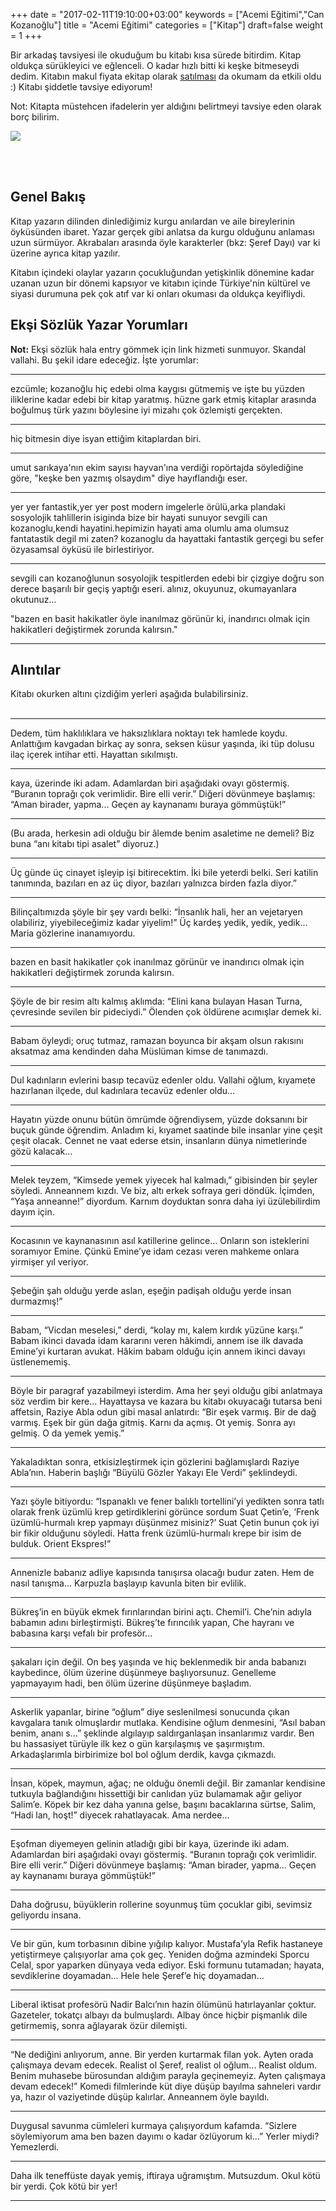+++
date = "2017-02-11T19:10:00+03:00"
keywords = ["Acemi Eğitimi","Can Kozanoğlu"]
title = "Acemi Eğitimi"
categories = ["Kitap"]
draft=false
weight = 1
+++

Bir arkadaş tavsiyesi ile okuduğum bu kitabı kısa sürede bitirdim. Kitap oldukça sürükleyici ve 
eğlenceli. O kadar hızlı bitti ki keşke bitmeseydi dedim. Kitabın makul fiyata ekitap olarak <a href="http://www.idefix.com/ekitap/acemi-egitimi" target="_blank">satılması</a> da
okumam da etkili oldu :) Kitabı şiddetle tavsiye ediyorum!

Not: Kitapta müstehcen ifadelerin yer aldığını belirtmeyi tavsiye eden olarak borç bilirim.


<img src="/img/acemi_egitimi.jpg"/>

<!--more-->
<br></br>

## Genel Bakış

Kitap yazarın dilinden dinlediğimiz kurgu anılardan ve aile bireylerinin öyküsünden ibaret. Yazar gerçek
gibi anlatsa da kurgu olduğunu anlaması uzun sürmüyor. Akrabaları arasında öyle karakterler (bkz: Şeref Dayı) var ki üzerine ayrıca kitap yazılır.

Kitabın içindeki olaylar yazarın çocukluğundan yetişkinlik dönemine kadar uzanan uzun bir dönemi kapsıyor ve kitabın içinde Türkiye'nin kültürel ve siyasi durumuna pek çok atıf var ki onları okuması da oldukça keyifliydi.

## Ekşi Sözlük Yazar Yorumları

**Not:** Ekşi sözlük hala entry gömmek için link hizmeti sunmuyor. Skandal vallahi. Bu şekil idare edeceğiz. İşte yorumlar:

***
ezcümle; kozanoğlu hiç edebi olma kaygısı gütmemiş ve işte bu yüzden iliklerine kadar edebi bir kitap yaratmış. hüzne gark etmiş kitaplar arasında boğulmuş türk yazını böylesine iyi mizahı çok özlemişti gerçekten. 
***
hiç bitmesin diye isyan ettiğim kitaplardan biri.
***
umut sarıkaya'nın ekim sayısı hayvan'ına verdiği ropörtajda söylediğine göre, "keşke ben yazmış olsaydım" diye hayıflandığı eser.
***
yer yer fantastik,yer yer post modern imgelerle örülü,arka plandaki sosyolojik tahlillerin isiginda bize bir hayati sunuyor sevgili can kozanoglu,kendi hayatini.hepimizin hayati ama olumlu ama olumsuz fantatastik degil mi zaten? kozanoglu da hayattaki fantastik gerçegi bu sefer özyasamsal öyküsü ile birlestiriyor.
***
sevgili can kozanoğlunun sosyolojik tespitlerden edebi bir çizgiye doğru son derece başarılı bir geçiş yaptığı eseri. alınız, okuyunuz, okumayanlara okutunuz...

"bazen en basit hakikatler öyle inanılmaz görünür ki, inandırıcı olmak için hakikatleri değiştirmek zorunda kalırsın."
***


## Alıntılar

Kitabı okurken altını çizdiğim yerleri aşağıda bulabilirsiniz.
<br><br>

***
Dedem, tüm haklılıklara ve haksızlıklara noktayı tek hamlede koydu. Anlattığım kavgadan birkaç ay sonra, seksen küsur yaşında, iki tüp dolusu ilaç içerek intihar etti. Hayattan sıkılmıştı.
***
kaya, üzerinde iki adam. Adamlardan biri aşağıdaki ovayı göstermiş. “Buranın toprağı çok verimlidir. Bire elli verir.” Diğeri dövünmeye başlamış: “Aman birader, yapma... Geçen ay kaynanamı buraya gömmüştük!”
***
(Bu arada, herkesin adi olduğu bir âlemde benim asaletime ne demeli? Biz buna “anı kitabı tipi asalet” diyoruz.)
***
Üç günde üç cinayet işleyip işi bitirecektim. İki bile yeterdi belki. Seri katilin tanımında, bazıları en az üç diyor, bazıları yalnızca birden fazla diyor.”
***
Bilinçaltımızda şöyle bir şey vardı belki: “İnsanlık hali, her an vejetaryen olabiliriz, yiyebileceğimiz kadar yiyelim!” Üç kardeş yedik, yedik, yedik... Maria gözlerine inanamıyordu.
***
bazen en basit hakikatler çok inanılmaz görünür ve inandırıcı olmak için hakikatleri değiştirmek zorunda kalırsın.
***
Şöyle de bir resim altı kalmış aklımda: “Elini kana bulayan Hasan Turna, çevresinde sevilen bir pideciydi.” Ölenden çok öldürene acımışlar demek ki.
***
Babam öyleydi; oruç tutmaz, ramazan boyunca bir akşam olsun rakısını aksatmaz ama kendinden daha Müslüman kimse de tanımazdı.
***
Dul kadınların evlerini basıp tecavüz edenler oldu. Vallahi oğlum, kıyamete hazırlanan ilçede, dul kadınlara tecavüz edenler oldu...
***
Hayatın yüzde onunu bütün ömrümde öğrendiysem, yüzde doksanını bir buçuk günde öğrendim. Anladım ki, kıyamet saatinde bile insanlar yine çeşit çeşit olacak. Cennet ne vaat ederse etsin, insanların dünya nimetlerinde gözü kalacak...
***
Melek teyzem, “Kimsede yemek yiyecek hal kalmadı,” gibisinden bir şeyler söyledi. Anneannem kızdı. Ve biz, altı erkek sofraya geri döndük. İçimden, “Yaşa anneanne!” diyordum. Karnım doyduktan sonra daha iyi üzülebilirdim dayım için.
***
Kocasının ve kaynanasının asıl katillerine gelince... Onların son isteklerini soramıyor Emine. Çünkü Emine’ye idam cezası veren mahkeme onlara yirmişer yıl veriyor.
***
Şebeğin şah olduğu yerde aslan, eşeğin padişah olduğu yerde insan durmazmış!”
***
Babam, “Vicdan meselesi,” derdi, “kolay mı, kalem kırdık yüzüne karşı.” Babam ikinci davada idam kararını veren hâkimdi, annem ise ilk davada Emine’yi kurtaran avukat. Hâkim babam olduğu için annem ikinci davayı üstlenememiş.
***
Böyle bir paragraf yazabilmeyi isterdim. Ama her şeyi olduğu gibi anlatmaya söz verdim bir kere... Hayattaysa ve kazara bu kitabı okuyacağı tutarsa beni affetsin, Raziye Abla odun gibi masal anlatırdı: “Bir eşek varmış. Bir de dağ varmış. Eşek bir gün dağa gitmiş. Karnı da açmış. Ot yemiş. Sonra ayı gelmiş. O da yemek yemiş.”
***
Yakaladıktan sonra, etkisizleştirmek için gözlerini bağlamışlardı Raziye Abla’nın. Haberin başlığı “Büyülü Gözler Yakayı Ele Verdi” şeklindeydi.
***
Yazı şöyle bitiyordu: “Ispanaklı ve fener balıklı tortellini’yi yedikten sonra tatlı olarak frenk üzümlü krep getirdiklerini görünce sordum Suat Çetin’e, ‘Frenk üzümlü-hurmalı krep yapmayı düşünmez misiniz?’ Suat Çetin bunun çok iyi bir fikir olduğunu söyledi. Hatta frenk üzümlü-hurmalı krepe bir isim de bulduk. Orient Ekspres!”
***
Annenizle babanız adliye kapısında tanışırsa olacağı budur zaten. Hem de nasıl tanışma... Karpuzla başlayıp kavunla biten bir evlilik.
***
Bükreş’in en büyük ekmek fırınlarından birini açtı. Chemil’i. Che’nin adıyla babamın adını birleştirmişti. Bükreş’te fırıncılık yapan, Che hayranı ve babasına karşı vefalı bir profesör...
***
şakaları için değil. On beş yaşında ve hiç beklenmedik bir anda babanızı kaybedince, ölüm üzerine düşünmeye başlıyorsunuz. Genelleme yapmayayım hadi, ben ölüm üzerine düşünmeye başladım.
***
Askerlik yapanlar, birine “oğlum” diye seslenilmesi sonucunda çıkan kavgalara tanık olmuşlardır mutlaka. Kendisine oğlum denmesini, “Asıl baban benim, ananı s...” şeklinde algılayıp saldırganlaşan insanlarımız vardır. Ben bu hassasiyet türüyle ilk kez o gün karşılaşmış ve şaşırmıştım. Arkadaşlarımla birbirimize bol bol oğlum derdik, kavga çıkmazdı.
***
İnsan, köpek, maymun, ağaç; ne olduğu önemli değil. Bir zamanlar kendisine tutkuyla bağlandığını hissettiği bir canlıdan yüz bulamamak ağır geliyor Salim’e. Köpek bir kez daha yanına gelse, başını bacaklarına sürtse, Salim, “Hadi lan, hoşt!” diyecek rahatlayacak. Ama nerdee...
***
Eşofman diyemeyen gelinin atladığı gibi bir kaya, üzerinde iki adam. Adamlardan biri aşağıdaki ovayı göstermiş. “Buranın toprağı çok verimlidir. Bire elli verir.” Diğeri dövünmeye başlamış: “Aman birader, yapma... Geçen ay kaynanamı buraya gömmüştük!”
***
Daha doğrusu, büyüklerin rollerine soyunmuş tüm çocuklar gibi, sevimsiz geliyordu insana.
***
Ve bir gün, kum torbasının dibine yığılıp kalıyor. Mustafa’yla Refik hastaneye yetiştirmeye çalışıyorlar ama çok geç. Yeniden doğma azmindeki Sporcu Celal, spor yaparken dünyaya veda ediyor. Eski formunu tutamadan; hayata, sevdiklerine doyamadan... Hele hele Şeref’e hiç doyamadan...
***
Liberal iktisat profesörü Nadir Balcı’nın hazin ölümünü hatırlayanlar çoktur. Gazeteler, tokatçı albayı da bulmuşlardı. Albay önce hiçbir pişmanlık dile getirmemiş, sonra ağlayarak özür dilemişti.
***
“Ne dediğini anlıyorum, anne. Bir yerden kurtarmak filan yok. Ayten orada çalışmaya devam edecek. Realist ol Şeref, realist ol oğlum... Realist oldum. Benim muhasebe bürosundan aldığım parayla geçinemeyiz. Ayten çalışmaya devam edecek!” Komedi filmlerinde küt diye düşüp bayılma sahneleri vardır ya, hazır ol vaziyetinde düşüp kalırlar. Anneannem öyle bayıldı.
***
Duygusal savunma cümleleri kurmaya çalışıyordum kafamda. “Sizlere söylemiyorum ama ben bazen dayımı o kadar özlüyorum ki...” Yerler miydi? Yemezlerdi.
***
Daha ilk teneffüste dayak yemiş, iftiraya uğramıştım. Mutsuzdum. Okul kötü bir yerdi. Çok kötü bir yer!
***
